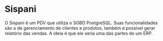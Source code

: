 # Sispani

O Sispani é um PDV que utiliza o SGBD PostgreSQL. Suas funcionalidades são a de gerenciamento de clientes e produtos, também é possível gerar relatório das vendas. A ideia é que ele seria uma das partes de um ERP.
